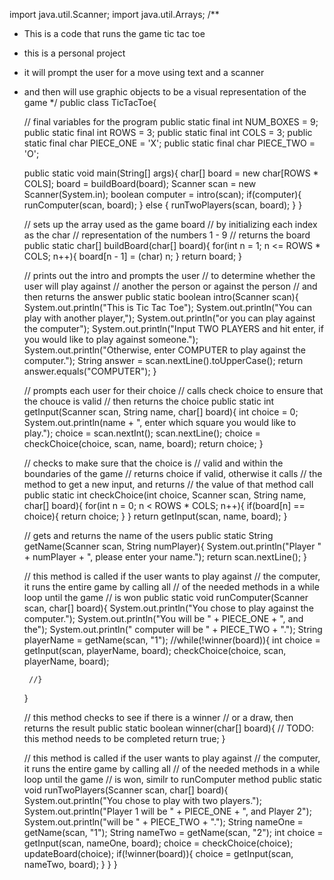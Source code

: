 import java.util.Scanner;
import java.util.Arrays;
/**
 * This is a code that runs the game tic tac toe
 * this is a personal project
 * it will prompt the user for a move using text and a scanner
 * and then will use graphic objects to be a visual representation of the game
 */
public class TicTacToe{

    // final variables for the program
    public static final int NUM_BOXES = 9;
    public static final int ROWS = 3;
    public static final int COLS = 3;
    public static final char PIECE_ONE = 'X';
    public static final char PIECE_TWO = 'O';
    
    public static void main(String[] args){
        char[] board = new char[ROWS * COLS];
        board = buildBoard(board);
        Scanner scan = new Scanner(System.in); 
        boolean computer = intro(scan);
        if(computer){
            runComputer(scan, board);
        } else {
            runTwoPlayers(scan, board);
        }
    }   

    // sets up the array used as the game board 
    // by initializing each index as the char 
    // representation of the numbers 1 - 9
    // returns the board
    public static char[] buildBoard(char[] board){
        for(int n = 1; n <= ROWS * COLS; n++){
            board[n - 1] = (char) n;
        }
        return board;
    }

    // prints out the intro and prompts the user
    // to determine whether the user will play against 
    // another the person or against the person
    // and then returns the answer
    public static boolean intro(Scanner scan){
        System.out.println("This is Tic Tac Toe");
        System.out.println("You can play with another player,");
        System.out.println("or you can play against the computer");
        System.out.println("Input TWO PLAYERS and hit enter, if you would like to play against someone.");
        System.out.println("Otherwise, enter COMPUTER to play against the computer.");
        String answer = scan.nextLine().toUpperCase();
        return answer.equals("COMPUTER");
    }

    // prompts each user for their choice
    // calls check choice to ensure that the chouce is valid
    // then returns the choice
    public static int getInput(Scanner scan, String name, char[] board){
        int choice = 0;
        System.out.println(name + ", enter which square you would like to play.");
        choice = scan.nextInt();
        scan.nextLine();
        choice = checkChoice(choice, scan, name, board);
        return choice;
    }

    // checks to make sure that the choice is
    // valid and within the boundaries of the game
    // returns choice if valid, otherwise it calls 
    // the method to get a new input, and returns 
    // the value of that method call
    public static int checkChoice(int choice, Scanner scan, String name, char[] board){
        for(int n = 0; n < ROWS * COLS; n++){
            if(board[n] == choice){
                return choice;
            }
        }
        return getInput(scan, name, board);
    }

    // gets and returns the name of the users
    public static String getName(Scanner scan, String numPlayer){
        System.out.println("Player " + numPlayer + ", please enter your name.");
        return scan.nextLine();
    }

    // this method is called if the user wants to play against
    // the computer, it runs the entire game by calling all 
    // of the needed methods in a while loop until the game
    // is won
    public static void runComputer(Scanner scan, char[] board){
        System.out.println("You chose to play against the computer.");
        System.out.println("You will be " + PIECE_ONE + ", and the");
        System.out.println(" computer will be " + PIECE_TWO + ".");
        String playerName = getName(scan, "1");
        //while(!winner(board)){
        int choice = getInput(scan, playerName, board);
        checkChoice(choice, scan, playerName, board);
        
        //}
    }

    // this method checks to see if there is a winner
    // or a draw, then returns the result
    public static boolean winner(char[] board){
        // TODO: this method needs to be completed
        return true;
    }

    // this method is called if the user wants to play against
    // the computer, it runs the entire game by calling all 
    // of the needed methods in a while loop until the game
    // is won, similr to runComputer method
    public static void runTwoPlayers(Scanner scan, char[] board){
        System.out.println("You chose to play with two players.");
        System.out.println("Player 1 will be " + PIECE_ONE + ", and Player 2");
        System.out.println("will be " + PIECE_TWO + ".");
        String nameOne = getName(scan, "1");
        String nameTwo = getName(scan, "2");
        int choice = getInput(scan, nameOne, board);
        choice = checkChoice(choice);
        updateBoard(choice);
        if(!winner(board)){
            choice = getInput(scan, nameTwo, board);
        }
    }
}
